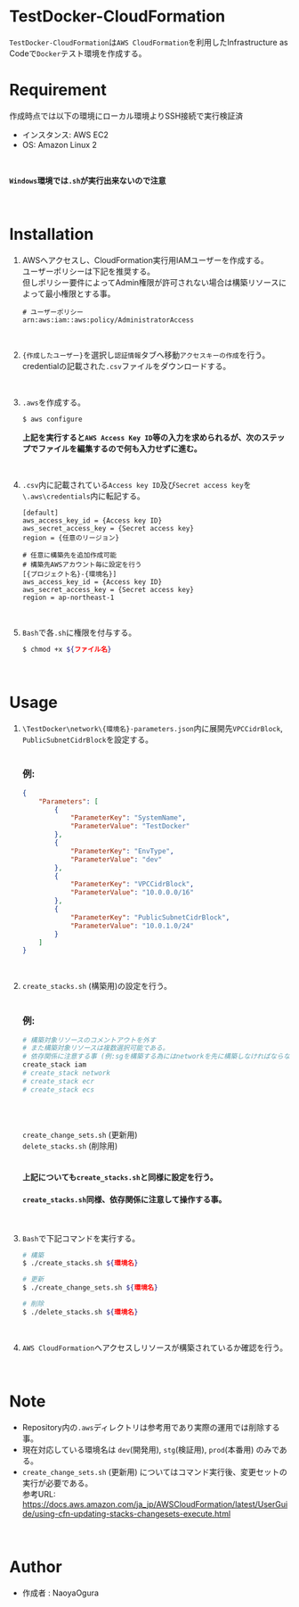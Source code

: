 # TestDocker-CloudFormation

`TestDocker-CloudFormation`は`AWS CloudFormation`を利用したInfrastructure as Codeで`Docker`テスト環境を作成する。


# Requirement

作成時点では以下の環境にローカル環境よりSSH接続で実行検証済
- インスタンス: AWS EC2
- OS: Amazon Linux 2

<br>

**`Windows`環境では`.sh`が実行出来ないので注意**

<br>


# Installation

1. AWSへアクセスし、CloudFormation実行用IAMユーザーを作成する。
    <br>
    ユーザーポリシーは下記を推奨する。
    <br>
    但しポリシー要件によってAdmin権限が許可されない場合は構築リソースによって最小権限とする事。
    ```
    # ユーザーポリシー
    arn:aws:iam::aws:policy/AdministratorAccess
    ```

<br>

2. `{作成したユーザー}`を選択し`認証情報`タブへ移動`アクセスキーの作成`を行う。
    <br>
    credentialの記載された`.csv`ファイルをダウンロードする。

<br>

3. `.aws`を作成する。
    ```Bash
    $ aws configure
    ```
    **上記を実行すると`AWS Access Key ID`等の入力を求められるが、次のステップでファイルを編集するので何も入力せずに進む。**

<br>

4. `.csv`内に記載されている`Access key ID`及び`Secret access key`を`\.aws\credentials`内に転記する。
    ```
    [default]
    aws_access_key_id = {Access key ID}
    aws_secret_access_key = {Secret access key}
    region = {任意のリージョン}

    # 任意に構築先を追加作成可能
    # 構築先AWSアカウント毎に設定を行う
    [{プロジェクト名}-{環境名}]
    aws_access_key_id = {Access key ID}
    aws_secret_access_key = {Secret access key}
    region = ap-northeast-1
    ```

<br>

5. `Bash`で各`.sh`に権限を付与する。
    ```Bash
    $ chmod +x ${ファイル名}
    ```

<br>


# Usage

1. `\TestDocker\network\{環境名}-parameters.json`内に展開先`VPCCidrBlock`, `PublicSubnetCidrBlock`を設定する。
    <br>
    <br>
    ### 例:
    ```json
    {
        "Parameters": [
            {
                "ParameterKey": "SystemName",
                "ParameterValue": "TestDocker"
            },
            {
                "ParameterKey": "EnvType",
                "ParameterValue": "dev"
            },
            {
                "ParameterKey": "VPCCidrBlock",
                "ParameterValue": "10.0.0.0/16"
            },
            {
                "ParameterKey": "PublicSubnetCidrBlock",
                "ParameterValue": "10.0.1.0/24"
            }
        ]
    }
    ```

<br>

2. `create_stacks.sh` (構築用)の設定を行う。
    <br>
    <br>
    ### 例:
    ```sh
    # 構築対象リソースのコメントアウトを外す
    # また構築対象リソースは複数選択可能である。
    # 依存関係に注意する事 (例:sgを構築する為にはnetworkを先に構築しなければならない)
    create_stack iam
    # create_stack network
    # create_stack ecr
    # create_stack ecs

    ```
    <br>
    <br>

    `create_change_sets.sh` (更新用)
    <br>
    `delete_stacks.sh` (削除用)
    <br>
    <br>
    #### 上記についても`create_stacks.sh`と同様に設定を行う。
    #### **`create_stacks.sh`同様、依存関係に注意して操作する事。**

<br>

3. `Bash`で下記コマンドを実行する。
    ```Bash
    # 構築
    $ ./create_stacks.sh ${環境名}

    # 更新
    $ ./create_change_sets.sh ${環境名}

    # 削除
    $ ./delete_stacks.sh ${環境名}
    ```

<br>

4. `AWS CloudFormation`へアクセスしリソースが構築されているか確認を行う。

<br>


# Note

- Repository内の`.aws`ディレクトリは参考用であり実際の運用では削除する事。
- 現在対応している環境名は `dev`(開発用), `stg`(検証用), `prod`(本番用) のみである。
- `create_change_sets.sh` (更新用) についてはコマンド実行後、変更セットの実行が必要である。
    <br>
    参考URL:
    <br>
    https://docs.aws.amazon.com/ja_jp/AWSCloudFormation/latest/UserGuide/using-cfn-updating-stacks-changesets-execute.html

<br>


# Author
- 作成者 : NaoyaOgura